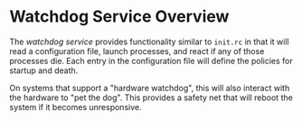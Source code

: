 # Watchdog Service Overview

The *watchdog service* provides functionality similar to `init.rc` in that it
will read a configuration file, launch processes, and react if any of  those 
processes die.  Each entry in the configuration file will define the policies 
for startup and death.

On systems that support a "hardware watchdog", this will also interact with the
hardware to "pet the dog".  This provides a safety net that will reboot the system 
if it becomes unresponsive.



